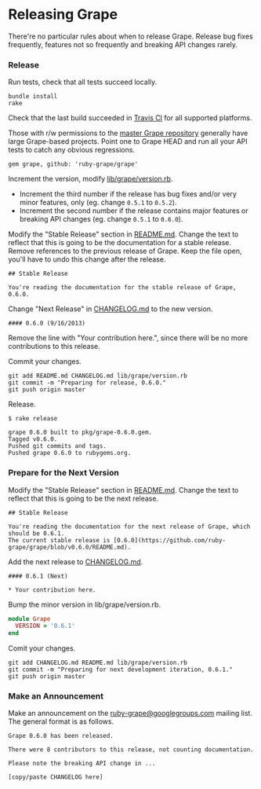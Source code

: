 Releasing Grape
===============

There're no particular rules about when to release Grape. Release bug fixes frequently, features not so frequently and breaking API changes rarely.

### Release

Run tests, check that all tests succeed locally.

```
bundle install
rake
```

Check that the last build succeeded in [Travis CI](https://travis-ci.org/ruby-grape/grape) for all supported platforms.

Those with r/w permissions to the [master Grape repository](https://github.com/ruby-grape/grape) generally have large Grape-based projects. Point one to Grape HEAD and run all your API tests to catch any obvious regressions.

```
gem grape, github: 'ruby-grape/grape'
```

Increment the version, modify [lib/grape/version.rb](lib/grape/version.rb).

*  Increment the third number if the release has bug fixes and/or very minor features, only (eg. change `0.5.1` to `0.5.2`).
*  Increment the second number if the release contains major features or breaking API changes (eg. change `0.5.1` to `0.6.0`).

Modify the "Stable Release" section in [README.md](README.md). Change the text to reflect that this is going to be the documentation for a stable release. Remove references to the previous release of Grape. Keep the file open, you'll have to undo this change after the release.

```
## Stable Release

You're reading the documentation for the stable release of Grape, 0.6.0.
```

Change "Next Release" in [CHANGELOG.md](CHANGELOG.md) to the new version.

```
#### 0.6.0 (9/16/2013)
```

Remove the line with "Your contribution here.", since there will be no more contributions to this release.

Commit your changes.

```
git add README.md CHANGELOG.md lib/grape/version.rb
git commit -m "Preparing for release, 0.6.0."
git push origin master
```

Release.

```
$ rake release

grape 0.6.0 built to pkg/grape-0.6.0.gem.
Tagged v0.6.0.
Pushed git commits and tags.
Pushed grape 0.6.0 to rubygems.org.
```

### Prepare for the Next Version

Modify the "Stable Release" section in [README.md](README.md). Change the text to reflect that this is going to be the next release.

```
## Stable Release

You're reading the documentation for the next release of Grape, which should be 0.6.1.
The current stable release is [0.6.0](https://github.com/ruby-grape/grape/blob/v0.6.0/README.md).
```

Add the next release to [CHANGELOG.md](CHANGELOG.md).

```
#### 0.6.1 (Next)

* Your contribution here.
```

Bump the minor version in lib/grape/version.rb.

```ruby
module Grape
  VERSION = '0.6.1'
end
```

Comit your changes.

```
git add CHANGELOG.md README.md lib/grape/version.rb
git commit -m "Preparing for next development iteration, 0.6.1."
git push origin master
```

### Make an Announcement

Make an announcement on the [ruby-grape@googlegroups.com](mailto:ruby-grape@googlegroups.com) mailing list. The general format is as follows.

```
Grape 0.6.0 has been released.

There were 8 contributors to this release, not counting documentation.

Please note the breaking API change in ...

[copy/paste CHANGELOG here]

```
